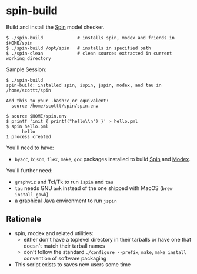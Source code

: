 spin-build
===

Build and install the [Spin](https://spinroot.com) model checker.
```
$ ./spin-build             # installs spin, modex and friends in $HOME/spin
$ ./spin-build /opt/spin   # installs in specified path
$ ./spin-clean             # clean sources extracted in current working directory
```

Sample Session:
```
$ ./spin-build
spin-build: installed spin, ispin, jspin, modex, and tau in /home/scottt/spin

Add this to your .bashrc or equivalent:
  source /home/scottt/spin/spin.env

$ source $HOME/spin.env
$ printf 'init { printf("hello\\n") }' > hello.pml
$ spin hello.pml 
      hello
1 process created
```

You'll need to have:
* `byacc`, `bison`, `flex`, `make`, `gcc` packages installed to build [Spin](http://spinroot.com/spin/Man/README.html#S1) and [Modex](http://spinroot.com/modex/).

You'll further need:
* `graphviz` and Tcl/Tk to run `ispin` and `tau`
 * `tau` needs GNU `awk` instead of the one shipped with MacOS (`brew install gawk`)
* a graphical Java environment to run `jspin`

## Rationale
* spin, modex and related utilities:
  * either don't have a toplevel directory in their tarballs or have one that doesn't match their tarball names
  * don't follow the standard `./configure --prefix`, `make`, `make install` convention of software packaging
* This script exists to saves new users some time
